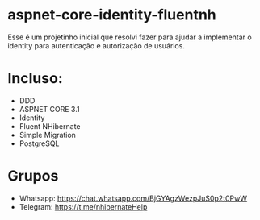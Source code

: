 # aspnet-core-identity-fluentnh
Esse é um projetinho inicial que resolvi fazer para ajudar a implementar o identity para autenticação e autorização de usuários.

# Incluso:
* DDD
* ASPNET CORE 3.1
* Identity
* Fluent NHibernate
* Simple Migration
* PostgreSQL

# Grupos
- Whatsapp: https://chat.whatsapp.com/BjGYAgzWezpJuS0p2t0PwW
- Telegram: https://t.me/nhibernateHelp
